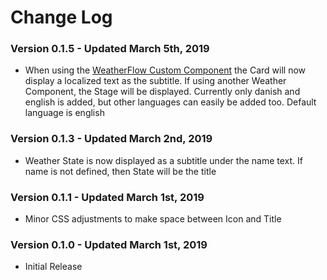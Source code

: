 # Change Log


### Version **0.1.5** - Updated March 5th, 2019
* When using the [WeatherFlow Custom Component](https://github.com/briis/ha-weatherflow) the Card will now display a localized text as the subtitle. If using another Weather Component, the Stage will be displayed. Currently only danish and english is added, but other languages can easily be added too. Default language is english

### Version **0.1.3** - Updated March 2nd, 2019
* Weather State is now displayed as a subtitle under the name text. If name is not defined, then State will be the title

### Version **0.1.1** - Updated March 1st, 2019
* Minor CSS adjustments to make space between Icon and Title

### Version **0.1.0** - Updated March 1st, 2019
* Initial Release

